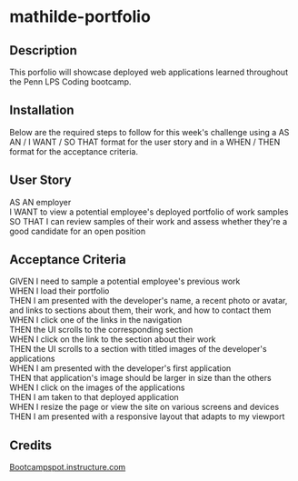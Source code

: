 # mathilde-portfolio

## Description  
This porfolio will showcase deployed web applications learned throughout the Penn LPS Coding bootcamp.


## Installation
Below are the required steps to follow for this week's challenge using a AS AN / I WANT / SO THAT format for the user story and in a WHEN / THEN format for the acceptance criteria.

## User Story
AS AN employer  
I WANT to view a potential employee's deployed portfolio of work samples  
SO THAT I can review samples of their work and assess whether they're a good candidate for an open position

## Acceptance Criteria
GIVEN I need to sample a potential employee's previous work  
WHEN I load their portfolio  
THEN I am presented with the developer's name, a recent photo or avatar, and links to sections about them, their work, and how to contact them  
WHEN I click one of the links in the navigation  
THEN the UI scrolls to the corresponding section  
WHEN I click on the link to the section about their work  
THEN the UI scrolls to a section with titled images of the developer's applications  
WHEN I am presented with the developer's first application  
THEN that application's image should be larger in size than the others  
WHEN I click on the images of the applications  
THEN I am taken to that deployed application  
WHEN I resize the page or view the site on various screens and devices  
THEN I am presented with a responsive layout that adapts to my viewport  


## Credits  
[Bootcampspot.instructure.com](https://bootcampspot.instructure.com/courses/4347/assignments/62250?module_item_id=1081200)  


